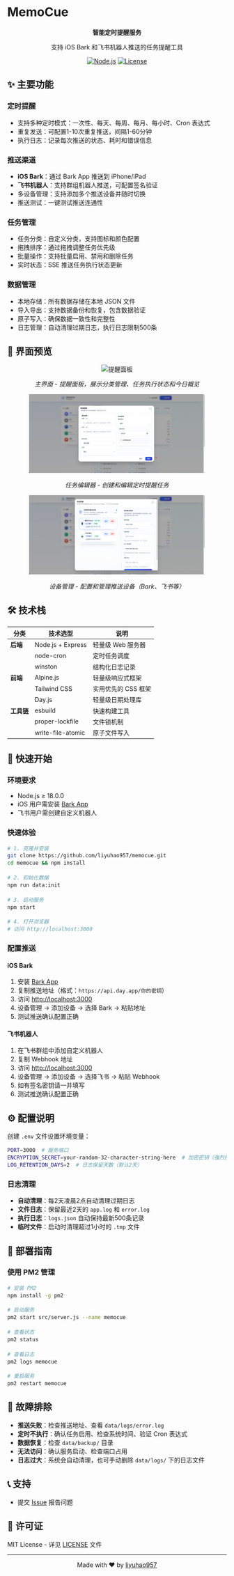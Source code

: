 # MemoCue

<div align="center">

**智能定时提醒服务**

支持 iOS Bark 和飞书机器人推送的任务提醒工具

[![Node.js](https://img.shields.io/badge/Node.js-≥18-green.svg)](https://nodejs.org/)
[![License](https://img.shields.io/badge/License-MIT-blue.svg)](LICENSE)

</div>

## ✨ 主要功能

### 定时提醒
- 支持多种定时模式：一次性、每天、每周、每月、每小时、Cron 表达式
- 重复发送：可配置1-10次重复推送，间隔1-60分钟
- 执行日志：记录每次推送的状态、耗时和错误信息

### 推送渠道
- **iOS Bark**：通过 Bark App 推送到 iPhone/iPad
- **飞书机器人**：支持群组机器人推送，可配置签名验证
- 多设备管理：支持添加多个推送设备并随时切换
- 推送测试：一键测试推送连通性

### 任务管理
- 任务分类：自定义分类，支持图标和颜色配置
- 拖拽排序：通过拖拽调整任务优先级
- 批量操作：支持批量启用、禁用和删除任务
- 实时状态：SSE 推送任务执行状态更新

### 数据管理
- 本地存储：所有数据存储在本地 JSON 文件
- 导入导出：支持数据备份和恢复，包含数据验证
- 原子写入：确保数据一致性和完整性
- 日志管理：自动清理过期日志，执行日志限制500条

## 📸 界面预览

<div align="center">
  <img src="screenshots/dashboard.png" alt="提醒面板" width="80%">
  <p><i>主界面 - 提醒面板，展示分类管理、任务执行状态和今日概览</i></p>
</div>

<div align="center">
  <img src="screenshots/task-editor.png" alt="新建提醒" width="80%">
  <p><i>任务编辑器 - 创建和编辑定时提醒任务</i></p>
</div>

<div align="center">
  <img src="screenshots/device-management.png" alt="设备管理" width="80%">
  <p><i>设备管理 - 配置和管理推送设备（Bark、飞书等）</i></p>
</div>

## 🛠️ 技术栈

| 分类 | 技术选型 | 说明 |
|------|----------|------|
| **后端** | Node.js + Express | 轻量级 Web 服务器 |
| | node-cron | 定时任务调度 |
| | winston | 结构化日志记录 |
| **前端** | Alpine.js | 轻量级响应式框架 |
| | Tailwind CSS | 实用优先的 CSS 框架 |
| | Day.js | 轻量级日期处理库 |
| **工具链** | esbuild | 快速构建工具 |
| | proper-lockfile | 文件锁机制 |
| | write-file-atomic | 原子文件写入 |

## 🚀 快速开始

### 环境要求
- Node.js ≥ 18.0.0
- iOS 用户需安装 [Bark App](https://apps.apple.com/app/bark-customed-notifications/id1403753865)
- 飞书用户需创建自定义机器人

### 快速体验

```bash
# 1. 克隆并安装
git clone https://github.com/liyuhao957/memocue.git
cd memocue && npm install

# 2. 初始化数据
npm run data:init

# 3. 启动服务
npm start

# 4. 打开浏览器
# 访问 http://localhost:3000
```


### 配置推送

#### iOS Bark
1. 安装 [Bark App](https://apps.apple.com/app/bark-customed-notifications/id1403753865)
2. 复制推送地址（格式：`https://api.day.app/你的密钥`）
3. 访问 [http://localhost:3000](http://localhost:3000)
4. 设备管理 → 添加设备 → 选择 Bark → 粘贴地址
5. 测试推送确认配置正确

#### 飞书机器人
1. 在飞书群组中添加自定义机器人
2. 复制 Webhook 地址
3. 访问 [http://localhost:3000](http://localhost:3000)
4. 设备管理 → 添加设备 → 选择飞书 → 粘贴 Webhook
5. 如有签名密钥请一并填写
6. 测试推送确认配置正确

## ⚙️ 配置说明

创建 `.env` 文件设置环境变量：

```bash
PORT=3000  # 服务端口
ENCRYPTION_SECRET=your-random-32-character-string-here  # 加密密钥（强烈推荐）
LOG_RETENTION_DAYS=2  # 日志保留天数（默认2天）
```

### 日志清理
- **自动清理**：每2天凌晨2点自动清理过期日志
- **文件日志**：保留最近2天的 `app.log` 和 `error.log`
- **执行日志**：`logs.json` 自动保持最新500条记录
- **临时文件**：启动时清理超过1小时的 `.tmp` 文件

## 🚀 部署指南

### 使用 PM2 管理
```bash
# 安装 PM2
npm install -g pm2

# 启动服务
pm2 start src/server.js --name memocue

# 查看状态
pm2 status

# 查看日志
pm2 logs memocue

# 重启服务
pm2 restart memocue
```

## 🔧 故障排除

- **推送失败**：检查推送地址、查看 `data/logs/error.log`
- **定时不执行**：确认任务启用、检查系统时间、验证 Cron 表达式
- **数据恢复**：检查 `data/backup/` 目录
- **无法访问**：确认服务启动、检查端口占用
- **日志过大**：系统会自动清理，也可手动删除 `data/logs/` 下的日志文件


## 📞 支持

- 提交 [Issue](https://github.com/liyuhao957/memocue/issues) 报告问题

## 📄 许可证

MIT License - 详见 [LICENSE](LICENSE) 文件

---

<div align="center">
Made with ❤️ by <a href="https://github.com/liyuhao957">liyuhao957</a>
</div>
